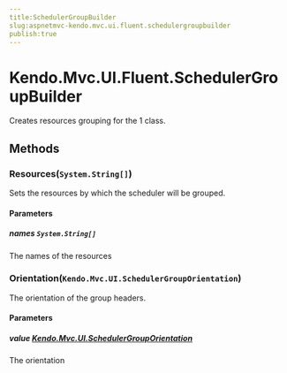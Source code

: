 ```yaml
---
title:SchedulerGroupBuilder
slug:aspnetmvc-kendo.mvc.ui.fluent.schedulergroupbuilder
publish:true
---
```


# Kendo.Mvc.UI.Fluent.SchedulerGroupBuilder
Creates resources grouping for the 1 class.



## Methods

### Resources(`System.String[]`)
Sets the resources by which the scheduler will be grouped.


#### Parameters

##### names `System.String[]`
The names of the resources





### Orientation(`Kendo.Mvc.UI.SchedulerGroupOrientation`)
The orientation of the group headers.


#### Parameters

##### value [Kendo.Mvc.UI.SchedulerGroupOrientation](/kendo-ui/api/wrappers/aspnet-mvc/Kendo.Mvc.UI/SchedulerGroupOrientation)
The orientation






